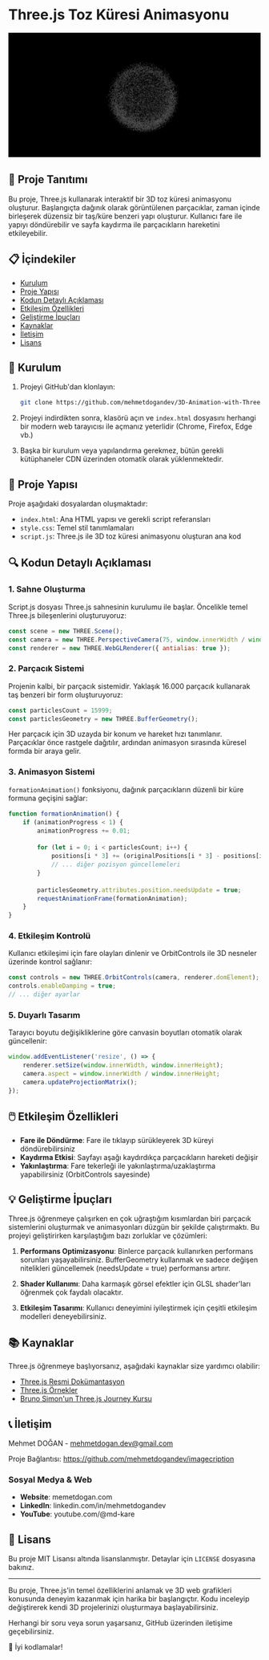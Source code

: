 # Three.js Toz Küresi Animasyonu

<p align="center">
  <img src="anasayfa.png" alt="Toz Küresi Animasyonu" />
</p>

## 🌟 Proje Tanıtımı

Bu proje, Three.js kullanarak interaktif bir 3D toz küresi animasyonu oluşturur. Başlangıçta dağınık olarak görüntülenen parçacıklar, zaman içinde birleşerek düzensiz bir taş/küre benzeri yapı oluşturur. Kullanıcı fare ile yapıyı döndürebilir ve sayfa kaydırma ile parçacıkların hareketini etkileyebilir.

## 📋 İçindekiler

- [Kurulum](#kurulum)
- [Proje Yapısı](#proje-yapısı)
- [Kodun Detaylı Açıklaması](#kodun-detaylı-açıklaması)
- [Etkileşim Özellikleri](#etkileşim-özellikleri)
- [Geliştirme İpuçları](#geliştirme-ipuçları)
- [Kaynaklar](#kaynaklar)
- [İletişim](#iletişim)
- [Lisans](#lisans)

## 🔧 Kurulum

1. Projeyi GitHub'dan klonlayın:
   ```bash
   git clone https://github.com/mehmetdogandev/3D-Animation-with-Three-JS.git
   ```

2. Projeyi indirdikten sonra, klasörü açın ve `index.html` dosyasını herhangi bir modern web tarayıcısı ile açmanız yeterlidir (Chrome, Firefox, Edge vb.)

3. Başka bir kurulum veya yapılandırma gerekmez, bütün gerekli kütüphaneler CDN üzerinden otomatik olarak yüklenmektedir.

## 📁 Proje Yapısı

Proje aşağıdaki dosyalardan oluşmaktadır:

- `index.html`: Ana HTML yapısı ve gerekli script referansları
- `style.css`: Temel stil tanımlamaları
- `script.js`: Three.js ile 3D toz küresi animasyonu oluşturan ana kod

## 🔍 Kodun Detaylı Açıklaması

### 1. Sahne Oluşturma
Script.js dosyası Three.js sahnesinin kurulumu ile başlar. Öncelikle temel Three.js bileşenlerini oluşturuyoruz:

```javascript
const scene = new THREE.Scene();
const camera = new THREE.PerspectiveCamera(75, window.innerWidth / window.innerHeight, 0.1, 1000);
const renderer = new THREE.WebGLRenderer({ antialias: true });
```

### 2. Parçacık Sistemi
Projenin kalbi, bir parçacık sistemidir. Yaklaşık 16.000 parçacık kullanarak taş benzeri bir form oluşturuyoruz:

```javascript
const particlesCount = 15999;
const particlesGeometry = new THREE.BufferGeometry();
```

Her parçacık için 3D uzayda bir konum ve hareket hızı tanımlanır. Parçacıklar önce rastgele dağıtılır, ardından animasyon sırasında küresel formda bir araya gelir.

### 3. Animasyon Sistemi
`formationAnimation()` fonksiyonu, dağınık parçacıkların düzenli bir küre formuna geçişini sağlar:

```javascript
function formationAnimation() {
    if (animationProgress < 1) {
        animationProgress += 0.01;
        
        for (let i = 0; i < particlesCount; i++) {
            positions[i * 3] += (originalPositions[i * 3] - positions[i * 3]) * 0.05;
            // ... diğer pozisyon güncellemeleri
        }
        
        particlesGeometry.attributes.position.needsUpdate = true;
        requestAnimationFrame(formationAnimation);
    }
}
```

### 4. Etkileşim Kontrolü
Kullanıcı etkileşimi için fare olayları dinlenir ve OrbitControls ile 3D nesneler üzerinde kontrol sağlanır:

```javascript
const controls = new THREE.OrbitControls(camera, renderer.domElement);
controls.enableDamping = true;
// ... diğer ayarlar
```

### 5. Duyarlı Tasarım
Tarayıcı boyutu değişikliklerine göre canvasin boyutları otomatik olarak güncellenir:

```javascript
window.addEventListener('resize', () => {
    renderer.setSize(window.innerWidth, window.innerHeight);
    camera.aspect = window.innerWidth / window.innerHeight;
    camera.updateProjectionMatrix();
});
```

## 🖱️ Etkileşim Özellikleri

- **Fare ile Döndürme**: Fare ile tıklayıp sürükleyerek 3D küreyi döndürebilirsiniz
- **Kaydırma Etkisi**: Sayfayı aşağı kaydırdıkça parçacıkların hareketi değişir
- **Yakınlaştırma**: Fare tekerleği ile yakınlaştırma/uzaklaştırma yapabilirsiniz (OrbitControls sayesinde)

## 💡 Geliştirme İpuçları

Three.js öğrenmeye çalışırken en çok uğraştığım kısımlardan biri parçacık sistemlerini oluşturmak ve animasyonları düzgün bir şekilde çalıştırmaktı. Bu projeyi geliştirirken karşılaştığım bazı zorluklar ve çözümleri:

1. **Performans Optimizasyonu**: Binlerce parçacık kullanırken performans sorunları yaşayabilirsiniz. BufferGeometry kullanmak ve sadece değişen nitelikleri güncellemek (needsUpdate = true) performansı artırır.

2. **Shader Kullanımı**: Daha karmaşık görsel efektler için GLSL shader'ları öğrenmek çok faydalı olacaktır.

3. **Etkileşim Tasarımı**: Kullanıcı deneyimini iyileştirmek için çeşitli etkileşim modelleri deneyebilirsiniz.

## 📚 Kaynaklar

Three.js öğrenmeye başlıyorsanız, aşağıdaki kaynaklar size yardımcı olabilir:

- [Three.js Resmi Dokümantasyon](https://threejs.org/docs/)
- [Three.js Örnekler](https://threejs.org/examples/)
- [Bruno Simon'un Three.js Journey Kursu](https://threejs-journey.com/)

## 📞 İletişim

Mehmet DOĞAN - mehmetdogan.dev@gmail.com

Proje Bağlantısı: https://github.com/mehmetdogandev/imagecription

### Sosyal Medya & Web
* **Website**: memetdogan.com
* **LinkedIn**: linkedin.com/in/mehmetdogandev
* **YouTube**: youtube.com/@md-kare

## 📄 Lisans

Bu proje MIT Lisansı altında lisanslanmıştır. Detaylar için `LICENSE` dosyasına bakınız.

---

Bu proje, Three.js'in temel özelliklerini anlamak ve 3D web grafikleri konusunda deneyim kazanmak için harika bir başlangıçtır. Kodu inceleyip değiştirerek kendi 3D projelerinizi oluşturmaya başlayabilirsiniz.

Herhangi bir soru veya sorun yaşarsanız, GitHub üzerinden iletişime geçebilirsiniz.

🚀 İyi kodlamalar!